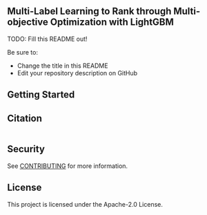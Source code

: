 ## Multi-Label Learning to Rank through Multi-objective Optimization with LightGBM

TODO: Fill this README out!

Be sure to:

* Change the title in this README
* Edit your repository description on GitHub

## Getting Started

## Citation 
```

```

## Security

See [CONTRIBUTING](CONTRIBUTING.md#security-issue-notifications) for more information.

## License

This project is licensed under the Apache-2.0 License.

